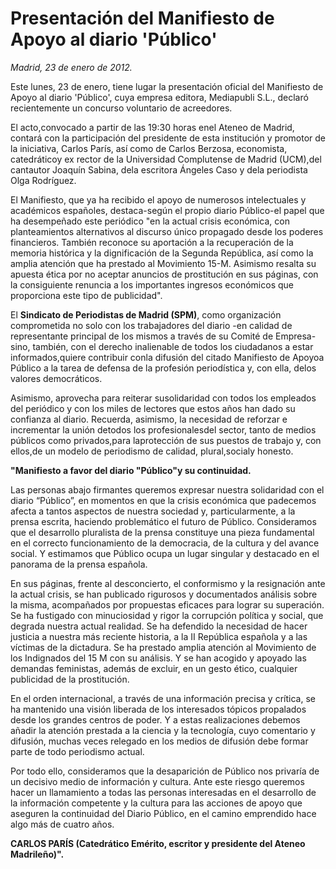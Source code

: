 # Presentación del Manifiesto de Apoyo al diario 'Público'

*Madrid, 23 de enero de 2012.*

Este lunes, 23 de enero, tiene lugar la presentación oficial del Manifiesto de Apoyo al diario 'Público', cuya empresa editora, Mediapubli S.L., declaró recientemente un concurso voluntario de acreedores.

El acto,convocado a partir de las 19:30 horas enel Ateneo de Madrid, contará con la participación del presidente de esta institución y promotor de la iniciativa, Carlos París, así como de Carlos Berzosa, economista, catedráticoy ex rector de la Universidad Complutense de Madrid (UCM),del cantautor Joaquín Sabina, dela escritora Ángeles Caso y dela periodista Olga Rodríguez.

El Manifiesto, que ya ha recibido el apoyo de numerosos intelectuales y académicos españoles, destaca-según el propio diario Público-el papel que ha desempeñado este periódico "en la actual crisis económica, con planteamientos alternativos al discurso único propagado desde los poderes financieros. También reconoce su aportación a la recuperación de la memoria histórica y la dignificación de la Segunda República, así como la amplia atención que ha prestado al Movimiento 15-M. Asimismo resalta su apuesta ética por no aceptar anuncios de prostitución en sus páginas, con la consiguiente renuncia a los importantes ingresos económicos que proporciona este tipo de publicidad".

El **Sindicato de Periodistas de Madrid (SPM)**, como organización comprometida no solo con los trabajadores del diario -en calidad de representante principal de los mismos a través de su Comité de Empresa- sino, también, con el derecho inalienable de todos los ciudadanos a estar informados,quiere contribuir conla difusión del citado Manifiesto de Apoyoa Público a la tarea de defensa de la profesión periodística y, con ella, delos valores democráticos.

Asimismo, aprovecha para reiterar susolidaridad con todos los empleados del periódico y con los miles de lectores que estos años han dado su confianza al diario. Recuerda, asimismo, la necesidad de reforzar e incrementar la unión detodos los profesionalesdel sector, tanto de medios públicos como privados,para laprotección de sus puestos de trabajo y, con ellos,de un modelo de periodismo de calidad, plural,socialy honesto.

**"Manifiesto a favor del diario "Público"y su continuidad.**

Las personas abajo firmantes queremos expresar nuestra solidaridad con el diario “Público”, en momentos en que la crisis económica que padecemos afecta a tantos aspectos de nuestra sociedad y, particularmente, a la prensa escrita, haciendo problemático el futuro de Público. Consideramos que el desarrollo pluralista de la prensa constituye una pieza fundamental en el correcto funcionamiento de la democracia, de la cultura y del avance social. Y estimamos que Público ocupa un lugar singular y destacado en el panorama de la prensa española.

En sus páginas, frente al desconcierto, el conformismo y la resignación ante la actual crisis, se han publicado rigurosos y documentados análisis sobre la misma, acompañados por propuestas eficaces para lograr su superación. Se ha fustigado con minuciosidad y rigor la corrupción política y social, que degrada nuestra actual realidad. Se ha defendido la necesidad de hacer justicia a nuestra más reciente historia, a la II República española y a las víctimas de la dictadura. Se ha prestado amplia atención al Movimiento de los Indignados del 15 M con su análisis. Y se han acogido y apoyado las demandas feministas, además de excluir, en un gesto ético, cualquier publicidad de la prostitución.

En el orden internacional, a través de una información precisa y crítica, se ha mantenido una visión liberada de los interesados tópicos propalados desde los grandes centros de poder. Y a estas realizaciones debemos añadir la atención prestada a la ciencia y la tecnología, cuyo comentario y difusión, muchas veces relegado en los medios de difusión debe formar parte de todo periodismo actual.

Por todo ello, consideramos que la desaparición de Público nos privaría de un decisivo medio de información y cultura. Ante este riesgo queremos hacer un llamamiento a todas las personas interesadas en el desarrollo de la información competente y la cultura para las acciones de apoyo que aseguren la continuidad del Diario Público, en el camino emprendido hace algo más de cuatro años.

**CARLOS PARÍS
(Catedrático Emérito, escritor y presidente del Ateneo Madrileño)".**
